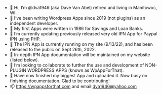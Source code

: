 - 👋 Hi, I’m @dva1946 (aka Dave Van Abel) retired and living in Manitowoc, WI.
- 👀 I’ve been writing Wordpress Apps since 2019 (not plugins) as an independent developer.
- 🌱 My first Apps were written in 1986 for Savings and Loan Banks.
- 🌱 I’m currently updating previously released very old IPN App for Paypal IPN using PHP.
- 🌱 The IPN App is currently running on my site (9/13/22), and has been released to the public on Sept 26th, 2022.
- 🌱 In-depth IPN App documentation will be maintained on my website (listed below). 
- 💞️ I’m looking to collaborate to further the use and development of NON-PLUGIN WORDPRESS APPS (known as WpAppForThat).
- 🌱 Have now finished my biggest App and uploaded it. Now busy on finishing documentation. Glad to be contributing!
- 📫 https://wpappsforthat.com and email dva1946@yahoo.com

<!---
dva1946/dva1946 is a ✨ special ✨ repository because its `README.md` (this file) appears on your GitHub profile.
You can click the Preview link to take a look at your changes.
--->
